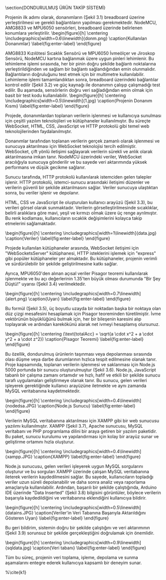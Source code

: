 \section{DONDURULMUŞ ÜRÜN TAKİP SİSTEMİ}

Projenin ilk adımı olarak, donanımların (Şekil 3.1) breadboard üzerine yerleştirilmesi ve gerekli bağlantıların yapılması gerekmektedir. NodeMCU, AMG8833 ve MPU6050 sensörleri, breadboard üzerinde belirlenen konumlara yerleştirilir. 
\begin{figure}[h]
    \centering
    \includegraphics[width=0.6\linewidth]{donm.png}
    \caption{Kullanılan Donanımlar}
    \label{fig:enter-label}
\end{figure}

AMG8833 Kızılötesi Sıcaklık Sensörü ve MPU6050 İvmeölçer ve Jiroskop Sensörü, NodeMCU kartına bağlanmak üzere uygun pinleri lehimlenir. Bu lehimleme işlemi sırasında, her bir pinin doğru şekilde bağlantı noktalarına yerleştirildiğinden ve sağlam bir bağlantı sağlandığından emin olunmalıdır. Bağlantıların doğruluğunu test etmek için bir multimetre kullanılabilir. Lehimleme işlemi tamamlandıktan sonra, breadboard üzerindeki bağlantılar kontrol edilir (Şekil 3.2) ve güç kaynağı ile donanımın çalışıp çalışmadığı test edilir. Bu aşamada, sensörlerin doğru veri sağladığından emin olmak için basit bir test kodu kullanılabilir.
\begin{figure}[h]
    \centering
    \includegraphics[width=0.5\linewidth]{1.jpg}
    \caption{Projenin Donanım Kısmı}
    \label{fig:enter-label}
\end{figure}

Projede, donanımlardan toplanan verilerin işlenmesi ve kullanıcıya sunulması için çeşitli yazılım teknolojileri ve kütüphaneler kullanılmıştır. Bu süreçte WebSocket, HTML, CSS, JavaScript ve HTTP protokolü gibi temel web teknolojilerinden faydalanılmıştır.

Donanımlar tarafından toplanan verilerin gerçek zamanlı olarak işlenmesi ve sunucuya aktarılması için WebSocket teknolojisi tercih edilmiştir. WebSocket, çift yönlü iletişimi sağlayarak verilerin sürekli ve anlık olarak aktarılmasına imkan tanır. NodeMCU üzerindeki veriler, WebSocket aracılığıyla sunucuya gönderilir ve bu sayede veri aktarımında yüksek performans ve düşük gecikme sağlanır.

Sunucu tarafında, HTTP protokolü kullanılarak istemciden gelen talepler işlenir. HTTP protokolü, istemci-sunucu arasındaki iletişimi düzenler ve verilerin güvenli bir şekilde aktarılmasını sağlar. Veriler sunucuya ulaştıktan sonra, bu veriler işlenir ve depolanır.

HTML, CSS ve JavaScript ile oluşturulan kullanıcı arayüzü (Şekil 3.3), bu verileri görsel olarak sunmaktadır. Verilerin görselleştirilmesinde sıcaklıklar, belirli aralıklara göre mavi, yeşil ve kırmızı olmak üzere üç renge ayrılmıştır. Bu renk kodlaması, kullanıcıların sıcaklık değişimlerini kolayca takip etmelerini sağlamaktadır.

\begin{figure}[h]
    \centering
    \includegraphics[width=1\linewidth]{data.jpg}
    \caption{Veriler}
    \label{fig:enter-label}
\end{figure}

Projede kullanılan kütüphaneler arasında, WebSocket iletişimi için "WebSocketsServer" kütüphanesi, HTTP isteklerini işlemek için "express" gibi popüler kütüphaneler yer almaktadır. Bu kütüphaneler, projenin verimli ve sürdürülebilir bir şekilde geliştirilmesine katkı sağlar.

Ayrıca, MPU6050'den alınan açısal veriler Pisagor teoremi kullanılarak işlenmekte ve bu açı değerlerinin 1.35'ten büyük olması durumunda "Bir Şey Düştü!" uyarısı (Şekil 3.4) verilmektedir. 

\begin{figure}[h]
    \centering
    \includegraphics[width=0.7\linewidth]{alert.png}
    \caption{Uyarı}
    \label{fig:enter-label}
\end{figure}

Bu formül (Şekil 3.5), üç boyutlu uzayda bir noktadan başka bir noktaya olan düz çizgi mesafesini hesaplamak için Pisagor teoreminden türetilmiştir. İvme vektörünün büyüklüğünü bulmak için, her bir bileşenin karesini alıp toplayarak ve ardından karekökünü alarak net ivmeyi hesaplamış olursunuz.

\begin{figure}[h]
    \centering
    \(\text{totalAcc} = \sqrt{a \cdot x^2 + a \cdot y^2 + a \cdot z^2}\)
    \caption{Pisagor Teoremi}
    \label{fig:enter-label}
\end{figure}

Bu özellik, dondurulmuş ürünlerin taşınması veya depolanması sırasında olası düşme veya darbe durumlarının hızlıca tespit edilmesine olanak tanır.
Proje kapsamında, toplanan verilerin işlenmesi ve saklanması için Node.js 5000 portunda bir sunucu oluşturulmuştur (Şekil 3.6). Node.js, JavaScript tabanlı bir çalışma zamanı ortamıdır ve hızlı, hafif ve etkili bir şekilde sunucu tarafı uygulamaları geliştirmeye olanak tanır. Bu sunucu, gelen verileri işleyerek gerektiğinde kullanıcı arayüzüne iletmekte ve aynı zamanda MySQL veritabanına kaydetmektedir.

\begin{figure}[h]
    \centering
    \includegraphics[width=0.4\linewidth]{nodedsa.JPG}
    \caption{Node.js Sunucu}
    \label{fig:enter-label}
\end{figure}

Verilerin MySQL veritabanına aktarılması için XAMPP gibi bir web sunucusu yazılımı kullanılmıştır. XAMPP (Şekil 3.7), Apache sunucusu, MySQL veritabanı ve PHP programlama dilini bir araya getiren bir yazılım paketidir. Bu paket, sunucu kurulumu ve yapılandırması için kolay bir arayüz sunar ve geliştirme ortamını hızla oluşturur.

\begin{figure}[h]
    \centering
    \includegraphics[width=0.4\linewidth]{xampp.JPG}
    \caption{XAMPP}
    \label{fig:enter-label}
\end{figure}

Node.js sunucusu, gelen verileri işleyerek uygun MySQL sorgularını oluşturur ve bu sorguları XAMPP üzerinde çalışan MySQL veritabanına ileterek verilerin kaydedilmesini sağlar. Bu sayede, kullanıcıların topladığı veriler uzun süreli depolanabilir ve daha sonra analiz veya raporlama amaçlarıyla kullanılabilir. Ardından, başarılı bir şekilde çalıştığında, Arduino IDE üzerinde "Data Inserted" (Şekil 3.8) bilgisini görüntüler, böylece verilerin başarıyla kaydedildiğini ve veritabanına eklendiğini kullanıcıya bildirir.

\begin{figure}[h]
    \centering
    \includegraphics[width=0.5\linewidth]{datains.JPG}
    \caption{Veriler'in Veri Tabanına Başarıyla Aktarıldığını Gösteren Uyarı}
    \label{fig:enter-label}
\end{figure}

Bu geri bildirim, sistemin doğru bir şekilde çalıştığını ve veri aktarımının (Şekil 3.9) sorunsuz bir şekilde gerçekleştiğini doğrulamak için önemlidir.

\begin{figure}[h]
    \centering
    \includegraphics[width=0.9\linewidth]{sqldata.jpg}
    \caption{Veri tabanı}
    \label{fig:enter-label}
\end{figure}

Tüm bu süreç, projenin veri toplama, işleme, depolama ve sunma aşamalarını entegre ederek kullanıcıya kapsamlı bir deneyim sunar.
 
 %\cite{k1}
